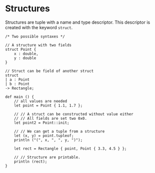 # Structures

Structures are tuple with a name and type descriptor. This descriptor is created with the keyword `struct`.

```ymir
/* Two possible syntaxes */

// A structure with two fields
struct Point {
    x : double,
    y : double
}

// Struct can be field of another struct
struct
| a : Point
| b : Point
-> Rectangle;

def main () {
    // all values are needed
    let point = Point { 1.1, 1.7 };

    // // A struct can be constructed without value either
    // // All fields are set two 0x0.
    let point2 = Point::init; 

    // // We can get a tuple from a structure
    let (x, y) = point.tupleof;
    println ("(", x, ", ", y, ")");

    let rect = Rectangle { point, Point { 3.3, 4.5 } };

    // // Structure are printable.
    println (rect);    
}
```

